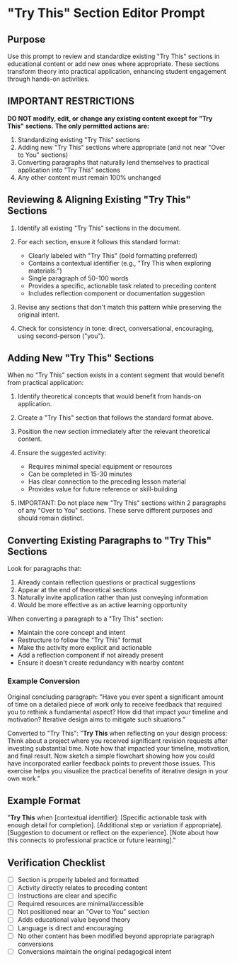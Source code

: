 # "Try This" Section Editor Prompt

## Purpose
Use this prompt to review and standardize existing "Try This" sections in educational content or add new ones where appropriate. These sections transform theory into practical application, enhancing student engagement through hands-on activities.

## IMPORTANT RESTRICTIONS
**DO NOT modify, edit, or change any existing content except for "Try This" sections.**
**The only permitted actions are:**
1. Standardizing existing "Try This" sections
2. Adding new "Try This" sections where appropriate (and not near "Over to You" sections)
3. Converting paragraphs that naturally lend themselves to practical application into "Try This" sections
4. Any other content must remain 100% unchanged

## Reviewing & Aligning Existing "Try This" Sections

1. Identify all existing "Try This" sections in the document.

2. For each section, ensure it follows this standard format:
   - Clearly labeled with "Try This" (bold formatting preferred)
   - Contains a contextual identifier (e.g., "Try This when exploring materials:")
   - Single paragraph of 50-100 words
   - Provides a specific, actionable task related to preceding content
   - Includes reflection component or documentation suggestion

3. Revise any sections that don't match this pattern while preserving the original intent.

4. Check for consistency in tone: direct, conversational, encouraging, using second-person ("you").

## Adding New "Try This" Sections

When no "Try This" section exists in a content segment that would benefit from practical application:

1. Identify theoretical concepts that would benefit from hands-on application.

2. Create a "Try This" section that follows the standard format above.

3. Position the new section immediately after the relevant theoretical content.

4. Ensure the suggested activity:
   - Requires minimal special equipment or resources
   - Can be completed in 15-30 minutes
   - Has clear connection to the preceding lesson material
   - Provides value for future reference or skill-building

5. IMPORTANT: Do not place new "Try This" sections within 2 paragraphs of any "Over to You" sections. These serve different purposes and should remain distinct.

## Converting Existing Paragraphs to "Try This" Sections

Look for paragraphs that:
1. Already contain reflection questions or practical suggestions
2. Appear at the end of theoretical sections
3. Naturally invite application rather than just conveying information
4. Would be more effective as an active learning opportunity

When converting a paragraph to a "Try This" section:
- Maintain the core concept and intent
- Restructure to follow the "Try This" format
- Make the activity more explicit and actionable
- Add a reflection component if not already present
- Ensure it doesn't create redundancy with nearby content

### Example Conversion
Original concluding paragraph:
"Have you ever spent a significant amount of time on a detailed piece of work only to receive feedback that required you to rethink a fundamental aspect? How did that impact your timeline and motivation? Iterative design aims to mitigate such situations."

Converted to "Try This":
"**Try This** when reflecting on your design process: Think about a project where you received significant revision requests after investing substantial time. Note how that impacted your timeline, motivation, and final result. Now sketch a simple flowchart showing how you could have incorporated earlier feedback points to prevent those issues. This exercise helps you visualize the practical benefits of iterative design in your own work."

## Example Format
"**Try This** when [contextual identifier]: [Specific actionable task with enough detail for completion]. [Additional step or variation if appropriate]. [Suggestion to document or reflect on the experience]. [Note about how this connects to professional practice or future learning]."

## Verification Checklist
- [ ] Section is properly labeled and formatted
- [ ] Activity directly relates to preceding content
- [ ] Instructions are clear and specific
- [ ] Required resources are minimal/accessible
- [ ] Not positioned near an "Over to You" section
- [ ] Adds educational value beyond theory
- [ ] Language is direct and encouraging
- [ ] No other content has been modified beyond appropriate paragraph conversions
- [ ] Conversions maintain the original pedagogical intent